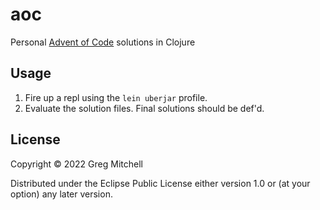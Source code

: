 # aoc

Personal [Advent of Code](https://adventofcode.com) solutions in Clojure

## Usage

1. Fire up a repl using the `lein uberjar` profile.
2. Evaluate the solution files. Final solutions should be def'd.

## License

Copyright © 2022 Greg Mitchell

Distributed under the Eclipse Public License either version 1.0 or (at
your option) any later version.
